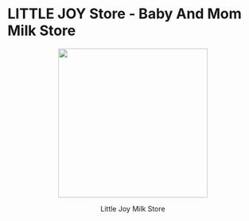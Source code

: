 # LITTLE JOY Store - Baby And Mom Milk Store

<div align="center">
    <img style="width: 300px;" src="https://firebasestorage.googleapis.com/v0/b/little-joy-2c5d3.appspot.com/o/Logo%20Little%20Joy%20Store.png?alt=media&token=c0752ee7-f2c0-400e-9024-632160b7aa66" />
    <p>Little Joy Milk Store</p>
</div>
